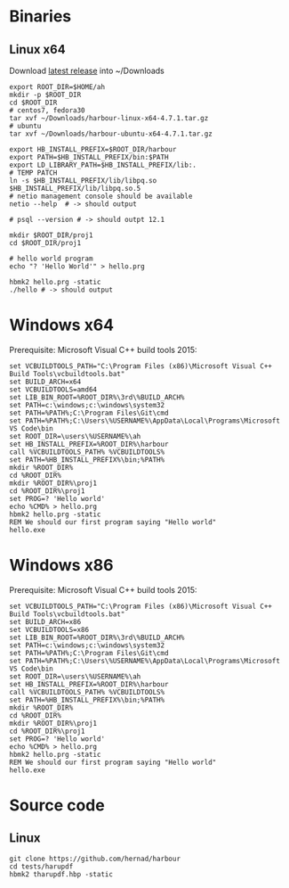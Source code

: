 # Binaries

## Linux x64

Download [latest release](https://github.com/hernad/harbour/releases) into ~/Downloads

    export ROOT_DIR=$HOME/ah
    mkdir -p $ROOT_DIR
    cd $ROOT_DIR
    # centos7, fedora30
    tar xvf ~/Downloads/harbour-linux-x64-4.7.1.tar.gz
    # ubuntu
    tar xvf ~/Downloads/harbour-ubuntu-x64-4.7.1.tar.gz

    export HB_INSTALL_PREFIX=$ROOT_DIR/harbour
    export PATH=$HB_INSTALL_PREFIX/bin:$PATH
    export LD_LIBRARY_PATH=$HB_INSTALL_PREFIX/lib:.
    # TEMP PATCH
    ln -s $HB_INSTALL_PREFIX/lib/libpq.so $HB_INSTALL_PREFIX/lib/libpq.so.5
    # netio management console should be available
    netio --help  # -> should output

    # psql --version # -> should outpt 12.1

    mkdir $ROOT_DIR/proj1
    cd $ROOT_DIR/proj1

    # hello world program 
    echo "? 'Hello World'" > hello.prg

    hbmk2 hello.prg -static
    ./hello # -> should output


# Windows x64


Prerequisite: Microsoft Visual C++ build tools 2015:


    set VCBUILDTOOLS_PATH="C:\Program Files (x86)\Microsoft Visual C++ Build Tools\vcbuildtools.bat"    
    set BUILD_ARCH=x64
    set VCBUILDTOOLS=amd64
    set LIB_BIN_ROOT=%ROOT_DIR%\3rd\%BUILD_ARCH%
    set PATH=c:\windows;c:\windows\system32
    set PATH=%PATH%;C:\Program Files\Git\cmd
    set PATH=%PATH%;C:\Users\%USERNAME%\AppData\Local\Programs\Microsoft VS Code\bin
    set ROOT_DIR=\users\%USERNAME%\ah
    set HB_INSTALL_PREFIX=%ROOT_DIR%\harbour
    call %VCBUILDTOOLS_PATH% %VCBUILDTOOLS%
    set PATH=%HB_INSTALL_PREFIX%\bin;%PATH%
    mkdir %ROOT_DIR%
    cd %ROOT_DIR%
    mkdir %ROOT_DIR%\proj1
    cd %ROOT_DIR%\proj1
    set PROG=? 'Hello world'
    echo %CMD% > hello.prg
    hbmk2 hello.prg -static
    REM We should our first program saying "Hello world"
    hello.exe

# Windows x86

Prerequisite: Microsoft Visual C++ build tools 2015:

    set VCBUILDTOOLS_PATH="C:\Program Files (x86)\Microsoft Visual C++ Build Tools\vcbuildtools.bat"    
    set BUILD_ARCH=x86
    set VCBUILDTOOLS=x86
    set LIB_BIN_ROOT=%ROOT_DIR%\3rd\%BUILD_ARCH%
    set PATH=c:\windows;c:\windows\system32
    set PATH=%PATH%;C:\Program Files\Git\cmd
    set PATH=%PATH%;C:\Users\%USERNAME%\AppData\Local\Programs\Microsoft VS Code\bin
    set ROOT_DIR=\users\%USERNAME%\ah
    set HB_INSTALL_PREFIX=%ROOT_DIR%\harbour
    call %VCBUILDTOOLS_PATH% %VCBUILDTOOLS%
    set PATH=%HB_INSTALL_PREFIX%\bin;%PATH%
    mkdir %ROOT_DIR%
    cd %ROOT_DIR%
    mkdir %ROOT_DIR%\proj1
    cd %ROOT_DIR%\proj1
    set PROG=? 'Hello world'
    echo %CMD% > hello.prg
    hbmk2 hello.prg -static
    REM We should our first program saying "Hello world"
    hello.exe

# Source code


## Linux

    git clone https://github.com/hernad/harbour
    cd tests/harupdf
    hbmk2 tharupdf.hbp -static

